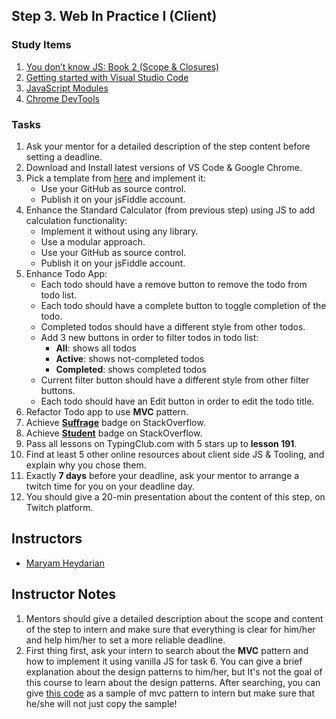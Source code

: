 ## Step 3. Web In Practice I (Client)

### Study Items  <!-- omit in toc -->

1. [You don’t know JS: Book 2 (Scope & Closures)](https://github.com/getify/You-Dont-Know-JS/blob/1st-ed/scope%20&%20closures/README.md#you-dont-know-js-scope--closures)
2. [Getting started with Visual Studio Code](https://code.visualstudio.com/docs/introvideos/basics)
3. [JavaScript Modules](https://www.freecodecamp.org/news/javascript-modules-a-beginner-s-guide-783f7d7a5fcc/)
4. [Chrome DevTools](https://developers.google.com/web/tools/chrome-devtools/)


### Tasks  <!-- omit in toc -->

1. Ask your mentor for a detailed description of the step content before setting a deadline.
2. Download and Install latest versions of VS Code & Google Chrome. 
3. Pick a template from [here](https://colorlib.com/wp/free-html5-admin-dashboard-templates/) and implement it:
   - Use your GitHub as source control.
   - Publish it on your jsFiddle account.
4. Enhance the Standard Calculator (from previous step) using JS to add calculation functionality:
   - Implement it without using any library.
   - Use a modular approach.
   - Use your GitHub as source control.
   - Publish it on your jsFiddle account.
5. Enhance Todo App:
   - Each todo should have a remove button to remove the todo from todo list.
   - Each todo should have a complete button to toggle completion of the todo. 
   - Completed todos should have a different style from other todos.
   - Add 3 new buttons in order to filter todos in todo list:
      - **All**: shows all todos
      - **Active**: shows not-completed todos
      - **Completed**: shows completed todos
   - Current filter button should have a different style from other filter buttons.
   - Each todo should have an Edit button in order to edit the todo title.
6. Refactor Todo app to use **MVC** pattern.
7. Achieve [**Suffrage**](https://stackoverflow.com/help/badges/804/suffrage) badge on StackOverflow.
8. Achieve [**Student**](https://stackoverflow.com/help/badges/2/student) badge on StackOverflow.
9. Pass all lessons on TypingClub.com with 5 stars up to **lesson 191**.
10. Find at least 5 other online resources about client side JS & Tooling, and explain why you chose them. 
11. Exactly **7 days** before your deadline, ask your mentor to arrange a twitch time for you on your deadline day.
12. You should give a 20-min presentation about the content of this step, on Twitch platform.


## Instructors

- [Maryam Heydarian](https://github.com/maryamhdr)


## Instructor Notes

1. Mentors should give a detailed description about the scope and content of the step to intern and make sure that everything is clear for him/her and help him/her to set a more reliable deadline.
2. First thing first, ask your intern to search about the **MVC** pattern and how to implement it using vanilla JS for task 6. You can give a brief explanation about the design patterns to him/her, but It's not the goal of this course to learn about the design patterns. After searching, you can give [this code](https://github.com/msynk/cs-internship/tree/master/web/step3) as a sample of mvc pattern to intern but make sure that he/she will not just copy the sample!
